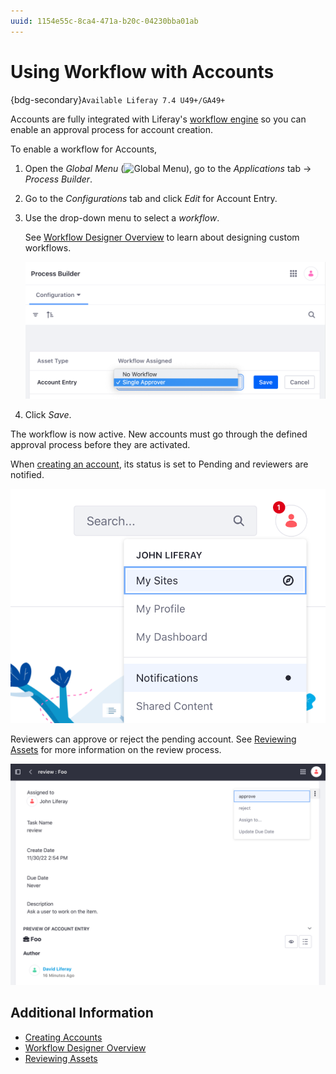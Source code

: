 ```yaml
---
uuid: 1154e55c-8ca4-471a-b20c-04230bba01ab
---
```

# Using Workflow with Accounts

{bdg-secondary}`Available Liferay 7.4 U49+/GA49+`

Accounts are fully integrated with Liferay's [workflow engine](../../process-automation/workflow/introduction-to-workflow.md) so you can enable an approval process for account creation.

To enable a workflow for Accounts,

1. Open the *Global Menu* (![Global Menu](../../images/icon-applications-menu.png)), go to the *Applications* tab &rarr; *Process Builder*.

1. Go to the *Configurations* tab and click *Edit* for Account Entry.

1. Use the drop-down menu to select a *workflow*.

   See [Workflow Designer Overview](../../process-automation/workflow/designing-and-managing-workflows/workflow-designer/workflow-designer-overview.md) to learn about designing custom workflows.

   ![Use the drop-down menu to select a workflow.](./using-workflow-with-accounts/images/01.png)

1. Click *Save*.

The workflow is now active. New accounts must go through the defined approval process before they are activated.

When [creating an account](../accounts.md#creating-an-account), its status is set to Pending and reviewers are notified.

![Designated reviewers are notified of new accounts.](./using-workflow-with-accounts/images/02.png)

Reviewers can approve or reject the pending account. See [Reviewing Assets](../../process-automation/workflow/using-workflows/reviewing-assets.md) for more information on the review process.

![Reviewers can approve or reject accounts.](./using-workflow-with-accounts/images/03.png)

## Additional Information

* [Creating Accounts](../accounts.md#creating-an-account)
* [Workflow Designer Overview](../../process-automation/workflow/designing-and-managing-workflows/workflow-designer/workflow-designer-overview.md)
* [Reviewing Assets](../../process-automation/workflow/using-workflows/reviewing-assets.md)
